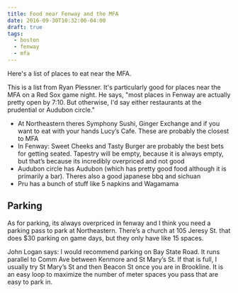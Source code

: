 ```yaml
---
title: Food near Fenway and the MFA
date: 2016-09-30T10:32:00-04:00
draft: true
tags:
  - boston
  - fenway
  - mfa
---
```


Here's a list of places to eat near the MFA.
<!--more-->

This is a list from Ryan Plessner. It's particularly good for places near the MFA on a Red Sox game night. He says, "most places in Fenway are actually pretty open by 7:10. But otherwise, I'd say either restaurants at the prudential or Audubon circle."

- At Northeastern theres Symphony Sushi, Ginger Exchange and if you want to eat with your hands Lucy’s Cafe. These are probably the closest to MFA
- In Fenway: Sweet Cheeks and Tasty Burger are probably the best bets for getting seated. Tapestry will be empty, because it is always empty, but that’s because its incredibly overpriced and not good
- Audubon circle has Audubon (which has pretty good food although it is primarily a bar). Theres also a good japanese bbq and sichuan
- Pru has a bunch of stuff like 5 napkins and Wagamama

## Parking

As for parking, its always overpriced in fenway and I think you need a parking pass to park at Northeastern. There’s a church at 105 Jeresy St. that does $30 parking on game days, but they only have like 15 spaces.

John Logan says: I would recommend parking on Bay State Road. It runs parallel to Comm Ave between Kenmore and St Mary’s St. If that is full, I usually try St Mary’s St and then Beacon St once you are in Brookline. It is an easy loop to maximize the number of meter spaces you pass that are easy to park in.
